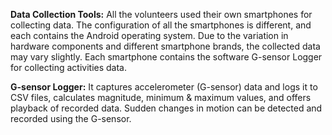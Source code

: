 **Data Collection Tools:**
           All the volunteers used their own smartphones for collecting data. The configuration of all the smartphones is different, and each contains the Android operating system.
           Due to the variation in hardware components and different smartphone brands, the collected data may vary slightly. Each smartphone contains the software G-sensor Logger for 
           collecting activities data. 

**G-sensor Logger:** 
           It captures accelerometer (G-sensor) data and logs it to CSV files, calculates magnitude, minimum & maximum values, and offers playback of recorded data.
           Sudden changes in motion can be detected and recorded using the G-sensor.   
